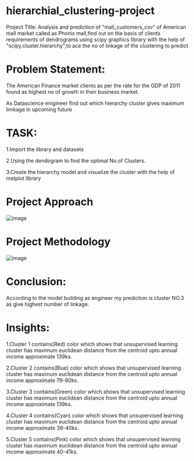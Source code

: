 # hierarchial_clustering-project
Project Title: Analysis and prediction of "mall_customers_csv" of American mall market called as Phonix mall,find out on the basis of clients requirements of dendrograms using scipy graphics library with the help of "scipy.cluster.hierarchy",to ace the no of linkage of the clustering to predict
# Problem Statement:
The American Finance market clients as per the rate for the GDP of 2011 found as highest no of growth in their business market.

As Datascience enigineer find out which hierarchy cluster gives maximum limkage in upcoming future

# TASK:
1.Import the library and datasets

2.Using the dendogram to find the optimal No.of Clusters.

3.Create the hierarchy model and visualize the cluster with the help of matplot library

# Project Approach
![image](https://github.com/BaddamPoojitha/hierarchial_clustering-project/assets/143176328/e749e322-4634-459f-a502-ac6a175e859f)

# Project Methodology
![image](https://github.com/BaddamPoojitha/hierarchial_clustering-project/assets/143176328/19b87778-2fd4-4cf3-adfc-c20154aa0ce1)

# Conclusion:
According to the model building as engineer my prediction is cluster NO.3 as give highest number of linkage.

# Insights:
1.Cluster 1 contains(Red) color which shows that unsupervised learning cluster has maximum euclidean distance from the centroid upto annual income approximate 139ks.

2.Cluster 2 contains(Blue) color which shows that unsupervised learning cluster has maximum euclidean distance from the centroid upto annual income approximate 79-80ks.

3.Cluster 3 contains(Green) color which shows that unsupervised learning cluster has maximum euclidean distance from the centroid upto annual income approximate 139ks.

4.Cluster 4 contains(Cyan) color which shows that unsupervised learning cluster has maximum euclidean distance from the centroid upto annual income approximate 39-40ks.

5.Cluster 5 contains(Pink) color which shows that unsupervised learning cluster has maximum euclidean distance from the centroid upto annual income approximate 40-41ks.


